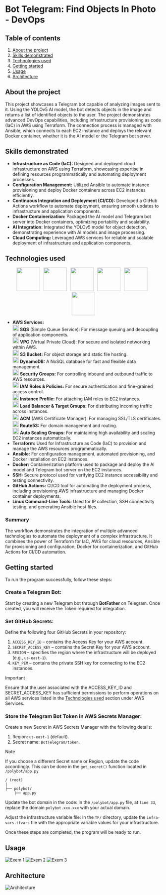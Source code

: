 # Bot Telegram: Find Objects In Photo - DevOps
## Table of contents
  1. [About the project](#About-the-project)
  2. [Skills demonstrated](#Skills-demonstrated)
  3. [Technologies used](#Technologies-used)
  4. [Getting started](#Getting-started)
  5. [Usage](#Usage)
  6. [Architecture](#Architecture)

## About the project
This project showcases a Telegram bot capable of analyzing images sent to it. Using the YOLOv5 AI model, the bot detects objects in the image and returns a list of identified objects to the user. The project demonstrates advanced DevOps capabilities, including infrastructure provisioning as code (IaC) in AWS using Terraform. The connection process is managed with Ansible, which connects to each EC2 instance and deploys the relevant Docker container, whether it is the AI model or the Telegram bot server.

## Skills demonstrated
- **Infrastructure as Code (IaC):**
  Designed and deployed cloud infrastructure on AWS using Terraform, showcasing expertise in defining resources programmatically and automating deployment processes.
- **Configuration Management:**
  Utilized Ansible to automate instance provisioning and deploy Docker containers across EC2 instances efficiently.
- **Continuous Integration and Deployment (CI/CD):**
  Developed a GitHub Actions workflow to automate deployment, ensuring smooth updates to infrastructure and application components.
- **Docker Containerization:**
  Packaged the AI model and Telegram bot server into Docker containers, optimizing portability and scalability.
- **AI Integration:**
  Integrated the YOLOv5 model for object detection, demonstrating experience with AI models and image processing.
- **Cloud Computing:**
  Leveraged AWS services for reliable and scalable deployment of infrastructure and application components.

## Technologies used
<div align="center">
  <img src="https://raw.githubusercontent.com/YgalIdan/YgalIdan.github.io/831c872f3615eaf1fda65c47a41e645bf1f3a909/Photos/aws.svg" width="75" height="75">&nbsp;&nbsp;
  <img src="https://raw.githubusercontent.com/YgalIdan/YgalIdan.github.io/831c872f3615eaf1fda65c47a41e645bf1f3a909/Photos/terraform.svg" width="75" height="75">&nbsp;&nbsp;
  <img src="https://raw.githubusercontent.com/YgalIdan/YgalIdan.github.io/831c872f3615eaf1fda65c47a41e645bf1f3a909/Photos/ansible.svg" width="75" height="75">&nbsp;&nbsp;
  <img src="https://raw.githubusercontent.com/YgalIdan/YgalIdan.github.io/831c872f3615eaf1fda65c47a41e645bf1f3a909/Photos/docker.svg" width="75" height="75">&nbsp;&nbsp;
  <img src="https://raw.githubusercontent.com/YgalIdan/YgalIdan.github.io/831c872f3615eaf1fda65c47a41e645bf1f3a909/Photos/github.svg" width="75" height="75">&nbsp;&nbsp;
  <img src="https://raw.githubusercontent.com/YgalIdan/YgalIdan.github.io/831c872f3615eaf1fda65c47a41e645bf1f3a909/Photos/linux.svg" width="75" height="75">
</div>

- **AWS Services:**  
  <img src="https://icon.icepanel.io/AWS/svg/App-Integration/Simple-Queue-Service.svg" width="20" height="20"> **SQS** (Simple Queue Service): For message queuing and decoupling of application components.  
  <img src="https://icon.icepanel.io/AWS/svg/Networking-Content-Delivery/Virtual-Private-Cloud.svg" width="20" height="20"> **VPC** (Virtual Private Cloud): For secure and isolated networking within AWS.  
  <img src="https://icon.icepanel.io/AWS/svg/Storage/Simple-Storage-Service.svg" width="20" height="20"> **S3 Bucket:** For object storage and static file hosting.  
  <img src="https://icon.icepanel.io/AWS/svg/Database/DynamoDB.svg" width="20" height="20"> **DynamoDB:** A NoSQL database for fast and flexible data management.  
  <img src="https://icon.icepanel.io/AWS/svg/Compute/EC2.svg" width="20" height="20"> **Security Groups:** For controlling inbound and outbound traffic to AWS resources.  
  <img src="https://d2q66yyjeovezo.cloudfront.net/icon/0ebc580ae6450fce8762fad1bff32e7b-0841c1f0e7c5788b88d07a7dbcaceb6e.svg" width="20" height="20"> **IAM Roles & Policies:** For secure authentication and fine-grained access control.  
  <img src="https://icon.icepanel.io/AWS/svg/Compute/EC2.svg" width="20" height="20"> **Instance Profile:** For attaching IAM roles to EC2 instances.  
  <img src="https://icon.icepanel.io/AWS/svg/Compute/EC2.svg" width="20" height="20"> **Load Balancer & Target Groups:** For distributing incoming traffic across instances.  
  <img src="https://icon.icepanel.io/AWS/svg/Security-Identity-Compliance/Certificate-Manager.svg" width="20" height="20"> **ACM** (AWS Certificate Manager): For managing SSL/TLS certificates.  
  <img src="https://icon.icepanel.io/AWS/svg/Networking-Content-Delivery/Route-53.svg" width="20" height="20"> **Route53:** For domain management and routing.  
  <img src="https://icon.icepanel.io/AWS/svg/Compute/Application-Auto-Scaling.svg" width="20" height="20"> **Auto Scaling Groups:** For maintaining high availability and scaling EC2 instances automatically.  
- **Terraform:**
  Used for Infrastructure as Code (IaC) to provision and manage the AWS resources programmatically.
- **Ansible:**
For configuration management, automated provisioning, and Docker installation on EC2 instances.
- **Docker:**
  Containerization platform used to package and deploy the AI model and Telegram bot server on the EC2 instances.
- **SSH:**
  Secure protocol used for verifying EC2 instance accessibility and testing connectivity.
- **GitHub Actions:**
  CI/CD tool for automating the deployment process, including provisioning AWS infrastructure and managing Docker container deployments.
- **Linux Command-Line Tools:**
  Used for IP collection, SSH connectivity testing, and generating Ansible host files.
### Summary
The workflow demonstrates the integration of multiple advanced technologies to automate the deployment of a complex infrastructure. It combines the power of Terraform for IaC, AWS for cloud resources, Ansible for provisioning and configuration, Docker for containerization, and GitHub Actions for CI/CD automation.

## Getting started
To run the program successfully, follow these steps:

### Create a Telegram Bot:
Start by creating a new Telegram bot through **BotFather** on Telegram. Once created, you will receive the Token required for integration.

### Set GitHub Secrets:
Define the following four GitHub Secrets in your repository:
1. `ACCESS_KEY_ID` – contains the Access Key for your AWS account.
2. `SECRET_ACCESS_KEY` – contains the Secret Key for your AWS account.
3. `REGION` – specifies the region where the infrastructure will be deployed (e.g., `us-east-1`).
4. `KEY_PEM` – contains the private SSH key for connecting to the EC2 instances.
> [!IMPORTANT]
> Ensure that the user associated with the ACCESS_KEY_ID and SECRET_ACCESS_KEY has sufficient permissions to perform operations on all AWS services listed in the [Technologies used](#Technologies-used) section under AWS Services.

### Store the Telegram Bot Token in AWS Secrets Manager:
Create a new Secret in AWS Secrets Manager with the following details:
1. Region: `us-east-1` (default).
2. Secret name: `BotTelegram/token`.
> [!NOTE]
> If you choose a different Secret name or Region, update the code accordingly. This can be done in the `get_secret()` function located in `/polybot/app.py`
> ```text 
> / (root)
> |
> ├── polybot/
>     ├── app.py
> ```

Update the bot domain in the code:
In the `/polybot/app.py` file, at `line 33`, replace the domain `polybot.xxx.xxx` with your actual domain.

Adjust the infrastructure variable file:
In the `TF/` directory, update the `infra-vars.tfvars` file with the appropriate variable values for your infrastructure.

Once these steps are completed, the program will be ready to run.

## Usage
![Exem 1](.images_readme/exem1.jpg)
![Exem 2](.images_readme/exem2.jpg)
![Exem 3](.images_readme/exem3.jpg)

## Architecture
![Architecture](.Photos/Architecture.png)